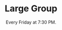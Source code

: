 ---
title: "Large Group"
category: "Connect"
description: "Large Groups are weekly meetings held on campus where the body of AACF gathers in a time of fellowship. Each week starts off with icebreakers and a time of worship, usually followed by a message related to the quarterly subtheme delivered by a speaker.  We also have Post Large Groups where brothers and sisters can get to know each other more through hangouts, conversation, and/or food."
location: "Renovate Church for Winter Quarter."
date: "Every Friday at 7:30 PM." 
gif: "../../images/connect/large_group.gif"
link: "https://docs.google.com/forms/d/e/1FAIpQLScPkAdoQyZgqUIh89JVWT0dYSJfG2SFNe5ufku-d2Zb3izRvA/viewform?usp=sf_link"
img: "../../images/connect/first_large.jpg"
---